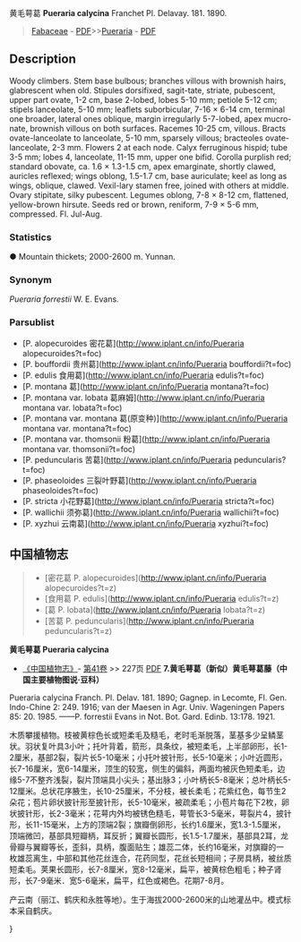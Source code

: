 黄毛萼葛 **Pueraria calycina** Franchet Pl. Delavay. 181. 1890.

> [Fabaceae](http://www.iplant.cn/info/Fabaceae?t=foc) - [PDF](http://www.iplant.cn/foc/pdf/Fabaceae.pdf)>>[Pueraria](http://www.iplant.cn/info/Pueraria?t=foc) - [PDF](http://www.iplant.cn/foc/pdf/Pueraria.pdf)

## Description

Woody climbers. Stem base bulbous; branches villous with brownish hairs, glabrescent when old. Stipules dorsifixed, sagit-tate, striate, pubescent, upper part ovate, 1-2 cm, base 2-lobed, lobes 5-10 mm; petiole 5-12 cm; stipels lanceolate, 5-10 mm; leaflets suborbicular, 7-16 × 6-14 cm, terminal one broader, lateral ones oblique, margin irregularly 5-7-lobed, apex mucro-nate, brownish villous on both surfaces. Racemes 10-25 cm, villous. Bracts ovate-lanceolate to lanceolate, 5-10 mm, sparsely villous; bracteoles ovate-lanceolate, 2-3 mm. Flowers 2 at each node. Calyx ferruginous hispid; tube 3-5 mm; lobes 4, lanceolate, 11-15 mm, upper one bifid. Corolla purplish red; standard obovate, ca. 1.6 × 1.3-1.5 cm, apex emarginate, shortly clawed, auricles reflexed; wings oblong, 1.5-1.7 cm, base auriculate; keel as long as wings, oblique, clawed. Vexil-lary stamen free, joined with others at middle. Ovary stipitate, silky pubescent. Legumes oblong, 7-8 × 8-12 cm, flattened, yellow-brown hirsute. Seeds red or brown, reniform, 7-9 × 5-6 mm, compressed. Fl. Jul-Aug.

### Statistics
● Mountain thickets; 2000-2600 m. Yunnan.

### Synonym
*Pueraria forrestii* W. E. Evans.



### Parsublist

* [P.  alopecuroides  密花葛](http://www.iplant.cn/info/Pueraria alopecuroides?t=foc)
* [P.  bouffordii  贵州葛](http://www.iplant.cn/info/Pueraria bouffordii?t=foc)
* [P.  edulis  食用葛](http://www.iplant.cn/info/Pueraria edulis?t=foc)
* [P.  montana  葛](http://www.iplant.cn/info/Pueraria montana?t=foc)
* [P.  montana var. lobata  葛麻姆](http://www.iplant.cn/info/Pueraria montana var. lobata?t=foc)
* [P.  montana var. montana  葛(原变种)](http://www.iplant.cn/info/Pueraria montana var. montana?t=foc)
* [P.  montana var. thomsonii  粉葛](http://www.iplant.cn/info/Pueraria montana var. thomsonii?t=foc)
* [P.  peduncularis  苦葛](http://www.iplant.cn/info/Pueraria peduncularis?t=foc)
* [P.  phaseoloides  三裂叶野葛](http://www.iplant.cn/info/Pueraria phaseoloides?t=foc)
* [P.  stricta  小花野葛](http://www.iplant.cn/info/Pueraria stricta?t=foc)
* [P.  wallichii  须弥葛](http://www.iplant.cn/info/Pueraria wallichii?t=foc)
* [P.  xyzhui  云南葛](http://www.iplant.cn/info/Pueraria xyzhui?t=foc)


## 中国植物志

> * [密花葛  P.  alopecuroides](http://www.iplant.cn/info/Pueraria alopecuroides?t=z)
> * [食用葛  P.  edulis](http://www.iplant.cn/info/Pueraria edulis?t=z)
> * [葛  P.  lobata](http://www.iplant.cn/info/Pueraria lobata?t=z)
> * [苦葛  P.  peduncularis](http://www.iplant.cn/info/Pueraria peduncularis?t=z)


**黄毛萼葛 Pueraria calycina**

* [《中国植物志》](http://www.iplant.cn/frps)- [第41卷](http://www.iplant.cn/frps/vol/41) >> 227页 [PDF](http://www.iplant.cn/frps/pdf/41/227.pdf)
**7.黄毛萼葛（新似）黄毛萼葛藤（中国主要植物图说·豆科）**

Pueraria calycina Franch. Pl. Delav. 181. 1890; Gagnep. in Lecomte, Fl. Gen. Indo-Chine 2: 249. 1916; van der Maesen in Agr. Univ. Wageningen Papers 85: 20. 1985. ——P. forrestii Evans in Not. Bot. Gard. Edinb. 13:178. 1921.

木质攀援植物。枝被黄棕色长或短柔毛及糙毛，老时毛渐脱落，茎基多少呈鳞茎状。羽状复叶具3小叶；托叶背着，箭形，具条纹，被短柔毛，上半部卵形，长1-2厘米，基部2裂，裂片长5-10毫米；小托叶披针形，长5-10毫米；小叶近圆形，长7-16厘米，宽6-14厘米，顶生的较宽，侧生的偏斜，两面均被灰色短柔毛，边缘5-7不整齐浅裂，裂片顶端具小尖头；基出脉3；小叶柄长5-8毫米；总叶柄长5-12厘米。总状花序腋生，长10-25厘米，不分枝，被长柔毛；花紫红色，每节生2朵花；苞片卵状披针形至披针形，长5-10毫米，被疏柔毛；小苞片每花下2枚，卵状披针形，长2-3毫米；花萼内外均被锈色糙毛，萼管长3-5毫米，萼裂片4，披针形，长11-15毫米，上方的顶端2裂；旗瓣倒卵形，长约1.6厘米，宽1.3-1.5厘米，顶端微凹，基部具短瓣柄，耳反折；翼瓣长圆形，长1.5-1.7厘米，基部具2耳，龙骨瓣与翼瓣等长，歪斜，具柄，腹面贴生；雄蕊二体，长约16毫米，对旗瓣的一枚雄蕊离生，中部和其他花丝连合，花药同型，花丝长短相间；子房具柄，被丝质短柔毛。荚果长圆形，长7-8厘米，宽8-12毫米，扁平，被黄棕色粗毛；种子肾形，长7-9毫米．宽5-6毫米，扁平，红色或褐色。花期7-8月。

产云南（丽江、鹤庆和永胜等地）。生于海拔2000-2600米的山地灌丛中。模式标本采自鹤庆。



}